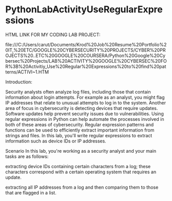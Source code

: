 # PythonLabActivityUseRegularExpressions

HTML LINK FOR MY CODING LAB PROJECT:

file:///C:/Users/carut/Documents/Krod%20Job%20Resume%20Portfolio%20IT,%20ETC/GOOGLE%20CYBERSECURITY%20PROJECTS/CYBER%20PROJECTS%20..ETC%20GOOGLE%20COURSERA/Python%20Google%20Cybersec%20Projects/LAB%20ACTIVITY%20GOOGLE%20CYBERSEC%20FOR%3B%20Activitiy_Use%20Regular%20Expressions%20to%20find%20patterns/ACTIVI~1.HTM

Introduction:

Security analysts often analyze log files, including those that contain information about login attempts. For example as an analyst, you might flag IP addresses that relate to unusual attempts to log in to the system. Another area of focus in cybersecurity is detecting devices that require updates. Software updates help prevent security issues due to vulnerabilities. Using regular expressions in Python can help automate the processes involved in both of these areas of cybersecurity. Regular expression patterns and functions can be used to efficiently extract important information from strings and files. In this lab, you'll write regular expressions to extract information such as device IDs or IP addresses.

Scenario
In this lab, you're working as a security analyst and your main tasks are as follows:

extracting device IDs containing certain characters from a log; these characters correspond with a certain operating system that requires an update.

extracting all IP addresses from a log and then comparing them to those that are flagged in a list.
